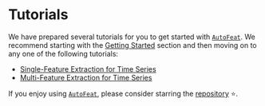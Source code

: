 # Tutorials

We have prepared several tutorials for you to get started with [`AutoFeat`](../index.md). We recommend starting with the [Getting Started](../getting_started/introduction.md) section and then moving on to any one of the following tutorials:

- [Single-Feature Extraction for Time Series](single_feature_extraction.md)
- [Multi-Feature Extraction for Time Series](multi_feature_extraction.md)


If you enjoy using [`AutoFeat`](../index.md), please consider starring the [repository](https://github.com/autonlab/AutoFeat) ⭐️.